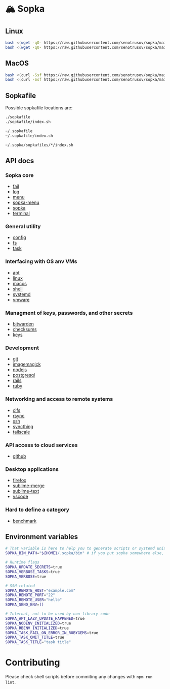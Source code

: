 # 🏔️ Sopka

## Linux

```sh
bash <(wget -qO- https://raw.githubusercontent.com/senotrusov/sopka/main/deploy.sh) [user/repo] [function-name [function-arguments]]
bash <(wget -qO- https://raw.githubusercontent.com/senotrusov/sopka/main/deploy.sh) -- [function-name [function-arguments]]
```

## MacOS

```sh
bash <(curl -Ssf https://raw.githubusercontent.com/senotrusov/sopka/main/deploy.sh) [user/repo] [function-name [function-arguments]]
bash <(curl -Ssf https://raw.githubusercontent.com/senotrusov/sopka/main/deploy.sh) -- [function-name [function-arguments]]
```

## Sopkafile

Possible sopkafile locations are:

```sh
./sopkafile
./sopkafile/index.sh

~/.sopkafile
~/.sopkafile/index.sh

~/.sopka/sopkafiles/*/index.sh
```

## API docs

<!-- API TOC BEGIN -->

### Sopka core

* [fail](docs/lib/fail.md)
* [log](docs/lib/log.md)
* [menu](docs/lib/menu.md)
* [sopka-menu](docs/lib/sopka-menu.md)
* [sopka](docs/lib/sopka.md)
* [terminal](docs/lib/terminal.md)

### General utility

* [config](docs/lib/config.md)
* [fs](docs/lib/fs.md)
* [task](docs/lib/task.md)

### Interfacing with OS anv VMs

* [apt](docs/lib/apt.md)
* [linux](docs/lib/linux.md)
* [macos](docs/lib/macos.md)
* [shell](docs/lib/shell.md)
* [systemd](docs/lib/systemd.md)
* [vmware](docs/lib/vmware.md)

### Managment of keys, passwords, and other secrets

* [bitwarden](docs/lib/bitwarden.md)
* [checksums](docs/lib/checksums.md)
* [keys](docs/lib/keys.md)

### Development

* [git](docs/lib/git.md)
* [imagemagick](docs/lib/imagemagick.md)
* [nodejs](docs/lib/nodejs.md)
* [postgresql](docs/lib/postgresql.md)
* [rails](docs/lib/rails.md)
* [ruby](docs/lib/ruby.md)

### Networking and access to remote systems

* [cifs](docs/lib/cifs.md)
* [rsync](docs/lib/rsync.md)
* [ssh](docs/lib/ssh.md)
* [syncthing](docs/lib/syncthing.md)
* [tailscale](docs/lib/tailscale.md)

### API access to cloud services

* [github](docs/lib/github.md)

### Desktop applications

* [firefox](docs/lib/firefox.md)
* [sublime-merge](docs/lib/sublime-merge.md)
* [sublime-text](docs/lib/sublime-text.md)
* [vscode](docs/lib/vscode.md)

### Hard to define a category

* [benchmark](docs/lib/benchmark.md)

<!-- API TOC END -->

## Environment variables

```sh
# That variable is here to help you to generate scripts or systemd units that might need to use sopka
SOPKA_BIN_PATH="${HOME}/.sopka/bin" # if you put sopka somewhere else, then value will be different

# Runtime flags
SOPKA_UPDATE_SECRETS=true
SOPKA_VERBOSE_TASKS=true
SOPKA_VERBOSE=true

# SSH-related
SOPKA_REMOTE_HOST="example.com"
SOPKA_REMOTE_PORT="22"
SOPKA_REMOTE_USER="hello"
SOPKA_SEND_ENV=()

# Internal, not to be used by non-library code
SOPKA_APT_LAZY_UPDATE_HAPPENED=true
SOPKA_NODENV_INITIALIZED=true
SOPKA_RBENV_INITIALIZED=true
SOPKA_TASK_FAIL_ON_ERROR_IN_RUBYGEMS=true
SOPKA_TASK_OMIT_TITLE=true
SOPKA_TASK_TITLE="task title"
```

# Contributing

Please check shell scripts before commiting any changes with `npm run lint`.
